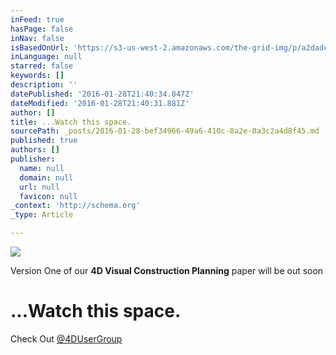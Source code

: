 ```yaml
---
inFeed: true
hasPage: false
inNav: false
isBasedOnUrl: 'https://s3-us-west-2.amazonaws.com/the-grid-img/p/a2dadcda11b62b04493c3dc18664ae634febd594.jpg'
inLanguage: null
starred: false
keywords: []
description: ''
datePublished: '2016-01-28T21:40:34.847Z'
dateModified: '2016-01-28T21:40:31.881Z'
author: []
title: ...Watch this space.
sourcePath: _posts/2016-01-28-bef34966-49a6-410c-8a2e-0a3c2a4d8f45.md
published: true
authors: []
publisher:
  name: null
  domain: null
  url: null
  favicon: null
_context: 'http://schema.org'
_type: Article

---
```

![](https://s3-us-west-2.amazonaws.com/the-grid-img/p/a2dadcda11b62b04493c3dc18664ae634febd594.jpg)

Version One of our **4D Visual Construction Planning** paper will be out soon

# ...**Watch this space.**

Check Out [@4DUserGroup][0]

[0]: https://twitter.com/4DUserGroup